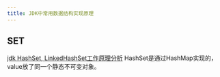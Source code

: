 ```yaml
---
title: JDK中常用数据结构实现原理
---
```


## SET
[jdk HashSet, LinkedHashSet工作原理分析](https://fangjian0423.github.io/2016/03/30/jdk_hashset_linkedhashset/)
HashSet是通过HashMap实现的，value放了同一个静态不可变对象。
